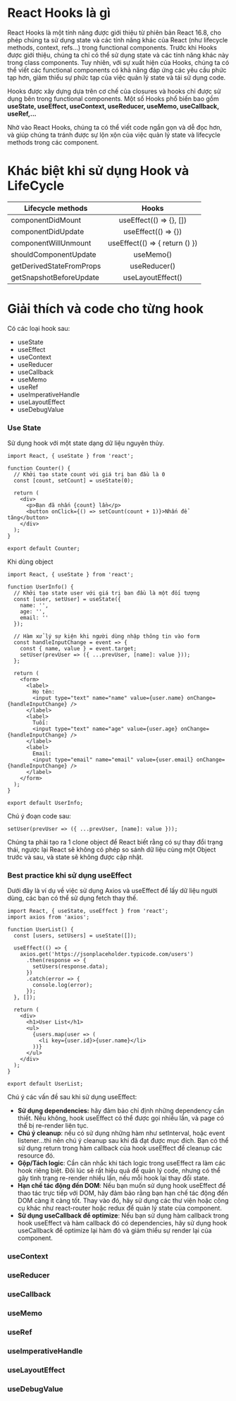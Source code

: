 # React Hooks là gì
React Hooks là một tính năng được giới thiệu từ phiên bản React 16.8, cho phép chúng ta sử dụng state và các tính năng khác của React (như lifecycle methods, context, refs...) trong functional components. Trước khi Hooks được giới thiệu, chúng ta chỉ có thể sử dụng state và các tính năng khác này trong class components. Tuy nhiên, với sự xuất hiện của Hooks, chúng ta có thể viết các functional components có khả năng đáp ứng các yêu cầu phức tạp hơn, giảm thiểu sự phức tạp của việc quản lý state và tái sử dụng code.

Hooks được xây dựng dựa trên cơ chế của closures và hooks chỉ được sử dụng bên trong functional components. Một số Hooks phổ biến bao gồm **useState, useEffect, useContext, useReducer, useMemo, useCallback, useRef,...**

Nhờ vào React Hooks, chúng ta có thể viết code ngắn gọn và dễ đọc hơn, và giúp chúng ta tránh được sự lộn xộn của việc quản lý state và lifecycle methods trong các component.
# Khác biệt khi sử dụng Hook và LifeCycle

| Lifecycle methods |     Hooks     |
|-------------------|:-------------:|
| componentDidMount         | useEffect(() => {}, [])  |
| componentDidUpdate          |   useEffect(() => {})    |
| componentWillUnmount          | useEffect(() => { return () }) |
|shouldComponentUpdate |useMemo() |
|getDerivedStateFromProps |useReducer() |
|getSnapshotBeforeUpdate |useLayoutEffect() |

# Giải thích và code cho từng hook

Có các loại hook sau:
- useState
- useEffect
- useContext
- useReducer
- useCallback
- useMemo
- useRef
- useImperativeHandle
- useLayoutEffect
- useDebugValue

### Use State
Sử dụng hook với một state dạng dữ liệu nguyên thủy.
```
import React, { useState } from 'react';

function Counter() {
  // Khởi tạo state count với giá trị ban đầu là 0
  const [count, setCount] = useState(0);

  return (
    <div>
      <p>Bạn đã nhấn {count} lần</p>
      <button onClick={() => setCount(count + 1)}>Nhấn để tăng</button>
    </div>
  );
}

export default Counter;

```

Khi dùng object

```
import React, { useState } from 'react';

function UserInfo() {
  // Khởi tạo state user với giá trị ban đầu là một đối tượng
  const [user, setUser] = useState({
    name: '',
    age: '',
    email: ''
  });

  // Hàm xử lý sự kiện khi người dùng nhập thông tin vào form
  const handleInputChange = event => {
    const { name, value } = event.target;
    setUser(prevUser => ({ ...prevUser, [name]: value }));
  };

  return (
    <form>
      <label>
        Họ tên:
        <input type="text" name="name" value={user.name} onChange={handleInputChange} />
      </label>
      <label>
        Tuổi:
        <input type="text" name="age" value={user.age} onChange={handleInputChange} />
      </label>
      <label>
        Email:
        <input type="email" name="email" value={user.email} onChange={handleInputChange} />
      </label>
    </form>
  );
}

export default UserInfo;

```

Chú ý đoạn code sau:
```
setUser(prevUser => ({ ...prevUser, [name]: value }));
```
Chúng ta phải tạo ra 1 clone object để React biết rằng có sự thay đổi trạng thái, ngược lại React sẽ không có phép so sánh dữ liệu cùng một Object trước và sau, và state sẽ không được cập nhật.

### Best practice khi sử dụng useEffect

Dưới đây là ví dụ về việc sử dụng Axios và useEffect để lấy dữ liệu người dùng, các bạn có thể sử dụng fetch thay thế.

```
import React, { useState, useEffect } from 'react';
import axios from 'axios';

function UserList() {
  const [users, setUsers] = useState([]);

  useEffect(() => {
    axios.get('https://jsonplaceholder.typicode.com/users')
      .then(response => {
        setUsers(response.data);
      })
      .catch(error => {
        console.log(error);
      });
  }, []);

  return (
    <div>
      <h1>User List</h1>
      <ul>
        {users.map(user => (
          <li key={user.id}>{user.name}</li>
        ))}
      </ul>
    </div>
  );
}

export default UserList;

```
Chú ý các vấn đề sau khi sử dụng useEffect:
- **Sử dụng dependencies:** hãy đảm bảo chỉ định những dependency cần thiết. Nếu không, hook useEffect có thể được gọi nhiều lần, và page có thể bị re-render liên tục.
- **Chú ý cleanup**: nếu có sử dụng những hàm như setInterval, hoặc event listener...thì nên chú ý cleanup sau khi đã đạt được mục đích. Bạn có thể sử dụng return trong hàm callback của hook useEffect để cleanup các resource đó.
- **Gộp/Tách logic**: Cần cân nhắc khi tách logic trong useEffect ra làm các hook riêng biệt. Đôi lúc sẽ rất hiệu quả để quản lý code, nhưng có thể gây tình trạng re-render nhiều lần, nếu mỗi hook lại thay đổi state.
- **Hạn chế tác động đến DOM**: Nếu bạn muốn sử dụng hook useEffect để thao tác trực tiếp với DOM, hãy đảm bảo rằng bạn hạn chế tác động đến DOM càng ít càng tốt. Thay vào đó, hãy sử dụng các thư viện hoặc công cụ khác như react-router hoặc redux để quản lý state của component.
- **Sử dụng useCallback để optimize**: Nếu bạn sử dụng hàm callback trong hook useEffect và hàm callback đó có dependencies, hãy sử dụng hook useCallback để optimize lại hàm đó và giảm thiểu sự render lại của component.

### useContext
### useReducer
### useCallback
### useMemo
### useRef
### useImperativeHandle
### useLayoutEffect
### useDebugValue
